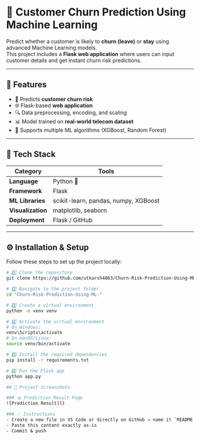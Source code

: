 # 🧠 Customer Churn Prediction Using Machine Learning

Predict whether a customer is likely to **churn (leave)** or **stay** using advanced Machine Learning models.  
This project includes a **Flask web application** where users can input customer details and get instant churn risk predictions.

---

## 🚀 Features

- 🧮 Predicts **customer churn risk**
- 🌐 Flask-based **web application**
- 🔍 Data preprocessing, encoding, and scaling
- 📊 Model trained on **real-world telecom dataset**
- 🧠 Supports multiple ML algorithms (XGBoost, Random Forest)

---

## 🧩 Tech Stack

| Category | Tools |
|-----------|--------|
| **Language** | Python 🐍 |
| **Framework** | Flask |
| **ML Libraries** | scikit-learn, pandas, numpy, XGBoost |
| **Visualization** | matplotlib, seaborn |
| **Deployment** | Flask / GitHub |

---

## ⚙️ Installation & Setup

Follow these steps to set up the project locally:

```bash
# 1️⃣ Clone the repository
git clone https://github.com/utkarsh4863/Churn-Risk-Prediction-Using-ML-.git

# 2️⃣ Navigate to the project folder
cd "Churn-Risk-Prediction-Using-ML-"

# 3️⃣ Create a virtual environment
python -m venv venv

# 4️⃣ Activate the virtual environment
# On Windows:
venv\Scripts\activate
# On macOS/Linux:
source venv/bin/activate

# 5️⃣ Install the required dependencies
pip install -r requirements.txt

# 6️⃣ Run the Flask app
python app.py

## 📸 Project Screenshots

### 📊 Prediction Result Page
![Prediction Result]()

### ✅ Instructions
- Create a new file in VS Code or directly on GitHub → name it `README.md`  
- Paste this content exactly as-is  
- Commit & push  


